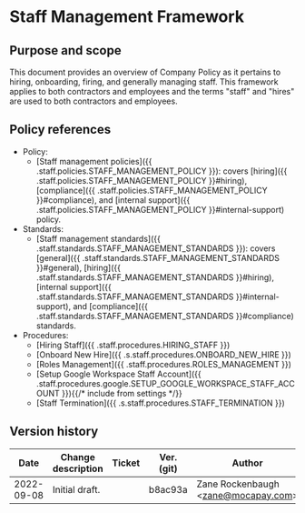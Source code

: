 # Staff Management Framework

## Purpose and scope

This document provides an overview of Company Policy as it pertains to hiring, onboarding, firing, and generally managing staff. This framework applies to both contractors and employees and the terms "staff" and "hires" are used to both contractors and employees.

## Policy references

* Policy:
   * [Staff management policies]({{ .staff.policies.STAFF_MANAGEMENT_POLICY }}): covers [hiring]({{ .staff.policies.STAFF_MANAGEMENT_POLICY }}#hiring), [compliance]({{ .staff.policies.STAFF_MANAGEMENT_POLICY }}#compliance), and [internal support]({{ .staff.policies.STAFF_MANAGEMENT_POLICY }}#internal-support) policy.
* Standards:
   * [Staff management standards]({{ .staff.standards.STAFF_MANAGEMENT_STANDARDS }}): covers [general]({{ .staff.standards.STAFF_MANAGEMENT_STANDARDS }}#general), [hiring]({{ .staff.standards.STAFF_MANAGEMENT_STANDARDS }}#hiring), [internal support]({{ .staff.standards.STAFF_MANAGEMENT_STANDARDS }}#internal-support), and [compliance]({{ .staff.standards.STAFF_MANAGEMENT_STANDARDS }}#compliance) standards.
* Procedures:
   * [Hiring Staff]({{ .staff.procedures.HIRING_STAFF }})
   * [Onboard New Hire]({{ .s.staff.procedures.ONBOARD_NEW_HIRE }})
   * [Roles Management]({{ .staff.procedures.ROLES_MANAGEMENT }})
   * [Setup Google Workspace Staff Account]({{ .staff.procedures.google.SETUP_GOOGLE_WORKSPACE_STAFF_ACCOUNT }}){{/* include from settings */}}
   * [Staff Termination]({{ .s.staff.procedures.STAFF_TERMINATION }})
   

## Version history

Date | Change description | Ticket | Ver. (git) | Author | Reviewed by
-----|--------------------|--------|------------|--------|-------------
2022-09-08 | Initial draft. | | b8ac93a | Zane Rockenbaugh &lt;zane@mocapay.com&gt; |
